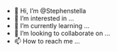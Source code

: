 - 👋 Hi, I’m @Stephenstella
- 👀 I’m interested in ...
- 🌱 I’m currently learning ...
- 💞️ I’m looking to collaborate on ...
- 📫 How to reach me ...

<!---
Stephenstella/Stephenstella is a ✨ special ✨ repository because its `README.md` (this file) appears on your GitHub profile.
You can click the Preview link to take a look at your changes.
--->
